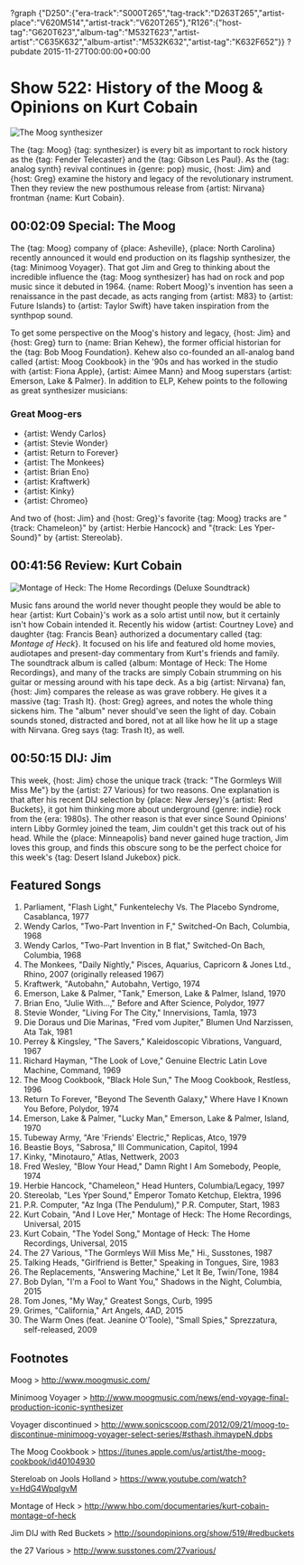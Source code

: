 ?graph {"D250":{"era-track":"S000T265","tag-track":"D263T265","artist-place":"V620M514","artist-track":"V620T265"},"R126":{"host-tag":"G620T623","album-tag":"M532T623","artist-artist":"C635K632","album-artist":"M532K632","artist-tag":"K632F652"}}
?pubdate 2015-11-27T00:00:00+00:00

# Show 522: History of the Moog & Opinions on Kurt Cobain

![The Moog synthesizer](http://sound-images.s3.amazonaws.com/images/2015/moog_web.jpg)

The {tag: Moog} {tag: synthesizer} is every bit as important to rock history as the {tag: Fender Telecaster} and the {tag: Gibson Les Paul}. As the {tag: analog synth} revival continues in {genre: pop} music, {host: Jim} and {host: Greg} examine the history and legacy of the revolutionary instrument. Then they review the new posthumous release from {artist: Nirvana} frontman {name: Kurt Cobain}.

## 00:02:09 Special: The Moog
The {tag: Moog} company of {place: Asheville}, {place: North Carolina} recently announced it would end production on its flagship synthesizer, the {tag: Minimoog Voyager}. That got Jim and Greg to thinking about the incredible influence the {tag: Moog synthesizer} has had on rock and pop music since it debuted in 1964. {name: Robert Moog}'s invention has seen a renaissance in the past decade, as acts ranging from {artist: M83} to {artist: Future Islands} to {artist: Taylor Swift} have taken inspiration from the synthpop sound.

To get some perspective on the Moog's history and legacy, {host: Jim} and {host: Greg} turn to {name: Brian Kehew}, the former official  historian for the {tag: Bob Moog Foundation}. Kehew also co-founded an all-analog band called {artist: Moog Cookbook} in the '90s and has worked in the studio with {artist: Fiona Apple}, {artist: Aimee Mann} and Moog superstars {artist: Emerson, Lake & Palmer}. In addition to ELP, Kehew points to the following as great synthesizer musicians:

### Great Moog-ers
- {artist: Wendy Carlos}
- {artist: Stevie Wonder}
- {artist: Return to Forever}
- {artist: The Monkees}
- {artist: Brian Eno}
- {artist: Kraftwerk}
- {artist: Kinky}
- {artist: Chromeo}

And two of {host: Jim} and {host: Greg}'s favorite {tag: Moog} tracks are "{track: Chameleon}" by {artist: Herbie Hancock} and "{track: Les Yper-Sound}" by {artist: Stereolab}.

## 00:41:56 Review: Kurt Cobain
![Montage of Heck: The Home Recordings (Deluxe Soundtrack)](http://is4.mzstatic.com/image/thumb/Music3/v4/ec/e1/fc/ece1fca1-dd46-a9b6-1360-2470fa190ce4/source/600x600bb.jpg "526647/1046058946")

Music fans around the world never thought people they would be able to hear {artist: Kurt Cobain}'s work as a solo artist until now, but it certainly isn't how Cobain intended it. Recently his widow {artist: Courtney Love} and daughter {tag: Francis Bean} authorized a documentary called {tag: *Montage of Heck*}. It focused on his life and featured old home movies, audiotapes and present-day commentary from Kurt's friends and family. The soundtrack album is called {album: Montage of Heck: The Home Recordings}, and many of the tracks are simply Cobain strumming on his guitar or messing around with his tape deck. As a big {artist: Nirvana} fan, {host: Jim} compares the release as was grave robbery. He gives it a massive {tag: Trash It}. {host: Greg} agrees, and notes the whole thing sickens him. The "album" never should've seen the light of day. Cobain sounds stoned, distracted and bored, not at all like how he lit up a stage with Nirvana. Greg says {tag: Trash It}, as well. 


## 00:50:15 DIJ: Jim
This week, {host: Jim} chose the unique track {track: "The Gormleys Will Miss Me"} by the {artist: 27 Various} for two reasons. One explanation is that after his recent DIJ selection by {place: New Jersey}'s {artist: Red Buckets}, it got him thinking more about underground {genre: indie} rock from the {era: 1980s}. The other reason is that ever since Sound Opinions' intern Libby Gormley joined the team, Jim couldn't get this track out of his head. While the {place: Minneapolis} band never gained huge traction, Jim loves this group, and finds this obscure song to be the perfect choice for this week's {tag: Desert Island Jukebox} pick.

## Featured Songs

1. Parliament, "Flash Light," Funkentelechy Vs. The Placebo Syndrome, Casablanca, 1977 
1. Wendy Carlos, "Two-Part Invention in F," Switched-On Bach, Columbia, 1968 
1. Wendy Carlos, "Two-Part Invention in B flat," Switched-On Bach, Columbia, 1968 
1. The Monkees, "Daily Nightly," Pisces, Aquarius, Capricorn & Jones Ltd., Rhino, 2007 (originally released 1967) 
1. Kraftwerk, "Autobahn," Autobahn, Vertigo, 1974 
1. Emerson, Lake & Palmer, "Tank," Emerson, Lake & Palmer, Island, 1970 
1. Brian Eno, "Julie With…," Before and After Science, Polydor, 1977 
1. Stevie Wonder, "Living For The City," Innervisions, Tamla, 1973 
1. Die Doraus und Die Marinas, "Fred vom Jupiter," Blumen Und Narzissen, Ata Tak, 1981 
1. Perrey & Kingsley, "The Savers," Kaleidoscopic Vibrations, Vanguard, 1967 
1. Richard Hayman, "The Look of Love," Genuine Electric Latin Love Machine, Command, 1969 
1. The Moog Cookbook, "Black Hole Sun," The Moog Cookbook, Restless, 1996 
1. Return To Forever, "Beyond The Seventh Galaxy," Where Have I Known You Before, Polydor, 1974 
1. Emerson, Lake & Palmer, "Lucky Man," Emerson, Lake & Palmer, Island, 1970  
1. Tubeway Army, "Are 'Friends' Electric," Replicas, Atco, 1979 
1. Beastie Boys, "Sabrosa," Ill Communication, Capitol, 1994 
1. Kinky, "Minotauro," Atlas, Nettwerk, 2003 
1. Fred Wesley, "Blow Your Head," Damn Right I Am Somebody, People, 1974 
1. Herbie Hancock, "Chameleon," Head Hunters, Columbia/Legacy, 1997 
1. Stereolab, "Les Yper Sound," Emperor Tomato Ketchup, Elektra, 1996 
1. P.R. Computer, "Az Inga (The Pendulum)," P.R. Computer, Start, 1983 
1. Kurt Cobain, "And I Love Her," Montage of Heck: The Home Recordings, Universal, 2015 
1. Kurt Cobain, "The Yodel Song," Montage of Heck: The Home Recordings, Universal, 2015 
1. The 27 Various, "The Gormleys Will Miss Me," Hi., Susstones, 1987 
1. Talking Heads, "Girlfriend is Better," Speaking in Tongues, Sire, 1983 
1. The Replacements, "Answering Machine," Let It Be, Twin/Tone, 1984 
1. Bob Dylan, "I'm a Fool to Want You," Shadows in the Night, Columbia, 2015 
1. Tom Jones, "My Way," Greatest Songs, Curb, 1995 
1. Grimes, "California," Art Angels, 4AD, 2015 
1. The Warm Ones (feat. Jeanine O'Toole), "Small Spies," Sprezzatura, self-released, 2009


## Footnotes

Moog > http://www.moogmusic.com/

Minimoog Voyager > http://www.moogmusic.com/news/end-voyage-final-production-iconic-synthesizer

Voyager discontinued > http://www.sonicscoop.com/2012/09/21/moog-to-discontinue-minimoog-voyager-select-series/#sthash.ihmaypeN.dpbs

The Moog Cookbook > https://itunes.apple.com/us/artist/the-moog-cookbook/id40104930

Stereloab on Jools Holland > https://www.youtube.com/watch?v=HdG4WpqIgvM

Montage of Heck > http://www.hbo.com/documentaries/kurt-cobain-montage-of-heck

Jim DIJ with Red Buckets > http://soundopinions.org/show/519/#redbuckets

the 27 Various > http://www.susstones.com/27various/